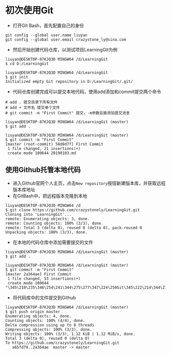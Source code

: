 # 初次使用Git

+ 打开Git Bash，首先配置自己的身份

```git
git config --global user.name liuyan
git config --global user.email crazystone_ly@sina.com
```

+ 然后开始创建代码仓库，以测试项目LearningGit为例

```git
liuyan@DESKTOP-87KJQ3D MINGW64 /d/LearningGit
$ cd D:/LearningGit

liuyan@DESKTOP-87KJQ3D MINGW64 /d/LearningGit
$ git init
Initialized empty Git repository in D:/LearningGit/.git/
```

+ 代码仓库创建完成可以提交本地代码，使用add添加和commit提交两个命令

```git
# add . 提交目录下所有文件
# add + 文件名 提交单个文件
# git commit -m "First Commit" 提交，-m参数后面添加提交消息

liuyan@DESKTOP-87KJQ3D MINGW64 /d/LearningGit (master)
$ git add .

liuyan@DESKTOP-87KJQ3D MINGW64 /d/LearningGit (master)
$ git commit -m "First Commit"
[master (root-commit) 58d8d7f] First Commit
 1 file changed, 21 insertions(+)
 create mode 100644 20190103.md
```

## 使用Github托管本地代码

+ 进入Github官网个人主页，点击`New repository`按钮新建版本库，并获取远程版本库地址
+ 在GitBash中，把远程版本克隆到本地

```git
liuyan@DESKTOP-87KJQ3D MINGW64 /d
$ git clone https://github.com/crazystonely/LearningGit.git
Cloning into 'LearningGit'...
remote: Enumerating objects: 3, done.
remote: Counting objects: 100% (3/3), done.
remote: Total 3 (delta 0), reused 0 (delta 0), pack-reused 0
Unpacking objects: 100% (3/3), done.
```

+ 在本地的代码仓库中添加需要提交的文件

```git
liuyan@DESKTOP-87KJQ3D MINGW64 /d/LearningGit (master)
$ git add .

liuyan@DESKTOP-87KJQ3D MINGW64 /d/LearningGit (master)
$ git commit -m "First Commit"
[master 2a364ae] First Commit
 1 file changed, 53 insertions(+)
 create mode 100644 "\345\210\235\346\254\241\344\275\277\347\224\250Git\345\222\214\344\275\277\347\224\250Github\346\211\230\347\256\241\346\234\254\345\234\260\344\273\243\347\240\201.md"
```

+ 将代码库中的文件提交到Github

```git
liuyan@DESKTOP-87KJQ3D MINGW64 /d/LearningGit (master)
$ git push origin master
Enumerating objects: 4, done.
Counting objects: 100% (4/4), done.
Delta compression using up to 8 threads
Compressing objects: 100% (3/3), done.
Writing objects: 100% (3/3), 1.12 KiB | 1.12 MiB/s, done.
Total 3 (delta 0), reused 0 (delta 0)
To https://github.com/crazystonely/LearningGit.git
   a65fd79..2a364ae  master -> master
```


